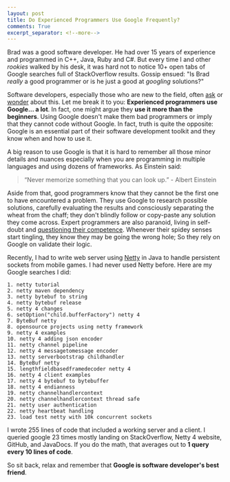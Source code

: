 ```yaml
---
layout: post
title: Do Experienced Programmers Use Google Frequently?
comments: True
excerpt_separator: <!--more-->
---
```



Brad was a good software developer. He had over 15 years of experience and programmed in C++, Java, Ruby and C#. But every time I and other *rookies* walked by his desk, it was hard not to notice 10+ open tabs of Google searches full of StackOverflow results. Gossip ensued: "Is Brad *really* a good programmer or is he just a good at *googling* solutions?"

Software developers, especially those who are new to the field, often [ask](http://two-wrongs.com/how-much-does-an-experienced-programmer-use-google) or  [wonder](http://www.hanselman.com/blog/AmIReallyADeveloperOrJustAGoodGoogler.aspx) about this. Let me break it to you: **Experienced programmers use Google... a lot**. In fact, one might argue they **use it more than the beginners**. Using Google doesn't make them bad programmers or imply that they cannot code without Google. In fact, truth is quite the opposite: Google is an essential part of their software development toolkit and they know when and how to use it.

<!--more-->

A big reason to use Google is that it is hard to remember all those minor details and nuances especially when you are programming in multiple languages and using dozens of frameworks. As Einstein said:

> “Never memorize something that you can look up.” - Albert Einstein

Aside from that, good programmers know that they cannot be the first one to have encountered a problem. They use Google to research possible solutions, carefully evaluating the results and consciously separating the wheat from the chaff; they don't blindly follow or copy-paste any solution they come across. Expert programmers are also paranoid, living in self-doubt and [questioning their competence](http://blog.valbonne-consulting.com/2014/08/16/the-imposter-syndrome-in-software-development/). Whenever their spidey senses start tingling, they know they may be going the wrong hole; So they rely on Google on validate their logic.

Recently, I had to write web server using [Netty](http://netty.io/) in Java to handle persistent sockets from mobile games. I had never used Netty before. Here are my Google searches I did:

```
1. netty tutorial
2. netty maven dependency
3. netty bytebuf to string
4. netty bytebuf release
5. netty 4 changes
6. setOption("child.bufferFactory") netty 4  
7. ByteBuf netty
8. opensource projects using netty framework  
9. netty 4 examples
10. netty 4 adding json encoder
11. netty channel pipeline
12. netty 4 messagetomessage encoder
13. netty serverbootstrap childhandler
14. ByteBuf netty
15. lengthfieldbasedframedecoder netty 4
16. netty 4 client examples
17. netty 4 bytebuf to bytebuffer
18. netty 4 endianness
19. netty channelhandlercontext
20. netty channelhandlercontext thread safe
21. netty user authentication
22. netty heartbeat handling
23. load test netty with 10k concurrent sockets
```

I wrote 255 lines of code that included a working server and a client. I queried google 23 times mostly landing on StackOverflow, Netty 4 website, GitHub, and JavaDocs. If you do the math, that averages out to **1 query every 10 lines of code**.

So sit back, relax and remember that **Google is software developer's best friend**.
